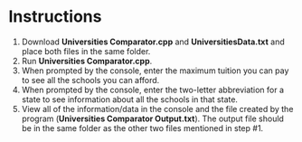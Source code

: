 # Instructions
1. Download **Universities Comparator.cpp** and **UniversitiesData.txt** and place both files in the same folder.
2. Run **Universities Comparator.cpp**.
3. When prompted by the console, enter the maximum tuition you can pay to see all the schools you can afford.
4. When prompted by the console, enter the two-letter abbreviation for a state to see information about all the schools in that state.
5. View all of the information/data in the console and the file created by the program (**Universities Comparator Output.txt**). The output file should be in the same folder as the other two files mentioned in step #1.
